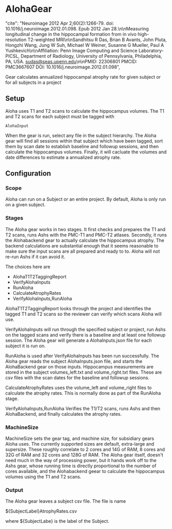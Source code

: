 # AlohaGear

  "cite": "Neuroimage 2012 Apr 2;60(2):1266-79.  doi: 10.1016/j.neuroimage.2012.01.098. Epub 2012 Jan 28.\n\nMeasuring longitudinal change in the hippocampal formation from in vivo high-resolution T2-weighted MRI\n\nSandhitsu R Das, Brian B Avants, John Pluta, Hongzhi Wang, Jung W Suh, Michael W Weiner, Susanne G Mueller, Paul A Yushkevich\n\nAffiliation: Penn Image Computing and Science Laboratory-PICSL, Department of Radiology, University of Pennsylvania, Philadelphia, PA, USA. sudas@seas.upenn.edu\n\nPMID: 22306801 PMCID: PMC3667607 DOI: 10.1016/j.neuroimage.2012.01.098",

Gear calculates  annualized hippocampal atrophy rate for given subject or for all subjects in a project

## Setup

Aloha uses T1 and T2 scans to calculate the hippocampus volumes.  The T1 and T2 scans for each subject must be tagged with

```
AlohaInput
```

When the gear is run, select any file in the subject hierarchy.  The Aloha gear will find all sessions within that subject which have been tagged, sort them by scan date to establish baseline and followup sessions, and then calculate the hippocampus volumes.  Finally, it will cacluate the volumes and date differences to estimate a annualized atrophy rate.

## Configuration

### Scope
Aloha can run on a Subject or an entire project.  By default, Aloha is only run on a given subject.

### Stages
The Aloha gear works in two stages.  It first checks and prepares the T1 and T2 scans, runs Ashs with the PMC-T1 and PMC-T2 atlases.  Secondly, it runs the Alohabackend gear to actually calculate the hippocampus atrophy.  The backend calculations are substantial enough that it seems reasonable to make sure the input scans are all prepared and ready to to.  Aloha will not re-run Ashs if it can avoid it.

The choices here are
* AlohaT1T2TaggingReport
* VerifyAlohaInputs
* RunAloha
* CalculateAtrophyRates
* VerifyAlohaInputs,RunAloha

AlohaT1T2TaggingReport looks through the project and identifies the tagged T1 and T2 scans so the reviewer can verify which scans Aloha will use.

VerifyAlohaInputs will run through the specified subject or project, run Ashs on the tagged scans and verify there is a baseline and at least one followup session.  The Aloha gear will generate a AlohaInputs.json file for each subject it is run on.

RunAloha is used after VerifyAlohaInputs has been run successfully.  The Aloha gear reads the subject AlohaInputs.json file, and starts the AlohaBackend gear on those inputs.  Hippocampus measurements are stored in the subject volumes_left.txt and volume_right.txt files.  These are csv files with the scan dates for the baseline and followup sessions.

CalculateAtrophyRates uses the volume_left and volume_right files to calculate the atrophy rates.
This is normally done as part of the RunAloha stage.

VerifyAlohaInputs,RunAloha Verifies the T1/T2 scans, runs Ashs and then AlohaBackend, and finally calculates the atrophy rates.

### MachineSize
MachineSize sets the gear tag, and machine size, for subsidiary gears Aloha uses.
The currently supported sizes are default, extra-large and supersize.  These roughly correlate to 2 cores and 14G of RAM, 8 cores and 32G of RAM and 32 cores and 128G of RAM.
The Aloha gear itself, doesn't need much in the way of processing power, but it hands work off to the Ashs gear, whose running time is directly proportional to the number of cores available, and the Alohabackend geear to calculate the hippocampus volumes using the T1 and T2 scans.

### Output
The Aloha gear leaves a subject csv file.  The file is name

${SubjectLabel}AtrophyRates.csv

where ${SubjectLabe} is the label of the Subject.
